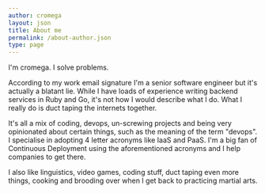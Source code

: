 ```yaml
---
author: cromega
layout: json
title: About me
permalink: /about-author.json
type: page
---
```


I'm cromega. I solve problems.

According to my work email signature I'm a senior software engineer but it's actually a blatant lie. While I have loads of experience writing backend services in Ruby and Go, it's not how I would describe what I do. What I really do is duct taping the internets together.

It's all a mix of coding, devops, un-screwing projects and being very opinionated about certain things, such as the meaning of the term "devops". I specialise in adopting 4 letter acronyms like IaaS and PaaS. I'm a big fan of Continuous Deployment using the aforementioned acronyms and I help companies to get there.

I also like linguistics, video games, coding stuff, duct taping even more things, cooking and brooding over when I get back to practicing martial arts.

